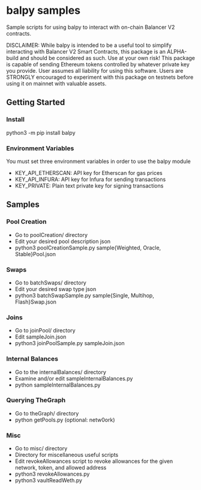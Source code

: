 # balpy samples
Sample scripts for using balpy to interact with on-chain Balancer V2 contracts. 

DISCLAIMER: While balpy is intended to be a useful tool to simplify interacting with Balancer V2 Smart Contracts, this package is an ALPHA-build and should be considered as such. Use at your own risk! This package is capable of sending Ethereum tokens controlled by whatever private key you provide. User assumes all liability for using this software. Users are STRONGLY encouraged to experiment with this package on testnets before using it on mainnet with valuable assets.

## Getting Started

### Install
python3 -m pip install balpy

### Environment Variables
You must set three environment variables in order to use the balpy module
- KEY_API_ETHERSCAN: 	API key for Etherscan for gas prices
- KEY_API_INFURA: 		API key for Infura for sending transactions
- KEY_PRIVATE: 			Plain text private key for signing transactions

## Samples

### Pool Creation
- Go to poolCreation/ directory
- Edit your desired pool description json
- python3 poolCreationSample.py sample{Weighted, Oracle, Stable}Pool.json

### Swaps
- Go to batchSwaps/ directory
- Edit your desired swap type json
- python3 batchSwapSample.py sample{Single, Multihop, Flash}Swap.json

### Joins
- Go to joinPool/ directory
- Edit sampleJoin.json
- python3 joinPoolSample.py sampleJoin.json

### Internal Balances
- Go to the internalBalances/ directory
- Examine and/or edit sampleInternalBalances.py
- python sampleInternalBalances.py

### Querying TheGraph
- Go to theGraph/ directory
- python getPools.py (optional: netw0ork)

### Misc 
- Go to misc/ directory
- Directory for miscellaneous useful scripts
- Edit revokeAllowances script to revoke allowances for the given network, token, and allowed address
- python3 revokeAllowances.py
- python3 vaultReadWeth.py
